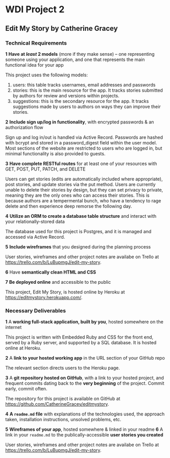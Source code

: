 # WDI Project 2
## Edit My Story by Catherine Gracey

### Technical Requirements

**1** **Have at _least_ 2 models** (more if they make sense) – one representing someone using your application, and one that represents the main functional idea for your app

This project uses the following models:

1. users: this table tracks usernames, email addresses and passwords
2. stories: this is the main resource for the app. It tracks stories submitted by authors for review and versions within projects.
3. suggestions: this is the secondary resource for the app. It tracks suggestions made by users to authors on ways they can improve their stories.

**2** **Include sign up/log in functionality**, with encrypted passwords & an authorization flow

Sign up and log in/out is handled via Active Record. Passwords are hashed with bcrypt and stored in a password_digest field within the user model. Most sections of the website are restricted to users who are logged in, but minimal functionality is also provided to guests.

**3** **Have complete RESTful routes** for at least one of your resources with GET, POST, PUT, PATCH, and DELETE

Users can get stories (edits are automatically included where appropriate), post stories, and update stories via the put method. Users are currently unable to delete their stories by design, but they can set privacy to private, meaning they are the only ones who can access their stories. This is because authors are a tempermental bunch, who have a tendency to rage delete and then experience deep remorse the following day.

**4** **Utilize an ORM to create a database table structure** and interact with your relationally-stored data

The database used for this project is Postgres, and it is managed and accessed via Active Record.

**5** **Include wireframes** that you designed during the planning process

User stories, wireframes and other project notes are availabe on Trello at https://trello.com/b/LuBupmgJ/edit-my-story.

**6** Have **semantically clean HTML and CSS**

**7** **Be deployed online** and accessible to the public

This project, Edit My Story, is hosted online by Heroku at https://editmystory.herokuapp.com/.

### Necessary Deliverables

**1** A **working full-stack application, built by you**, hosted somewhere on the internet

This project is written with Embedded Ruby and CSS for the front end, served by a Ruby server, and supported by a SQL database. It is hosted online at Heroku.

**2** A **link to your hosted working app** in the URL section of your GitHub repo

The relevant section directs users to the Heroku page.

**3** A **git repository hosted on GitHub**, with a link to your hosted project,  and frequent commits dating back to the **very beginning** of the project. Commit early, commit often.

The repository for this project is available on GitHub at https://github.com/CatherineGracey/editmystory.

**4** **A ``readme.md`` file** with explanations of the technologies used, the approach taken, installation instructions, unsolved problems, etc.

**5** **Wireframes of your app**, hosted somewhere & linked in your readme
**6** A link in your ``readme.md`` to the publically-accessible **user stories you created**

User stories, wireframes and other project notes are availabe on Trello at https://trello.com/b/LuBupmgJ/edit-my-story.
